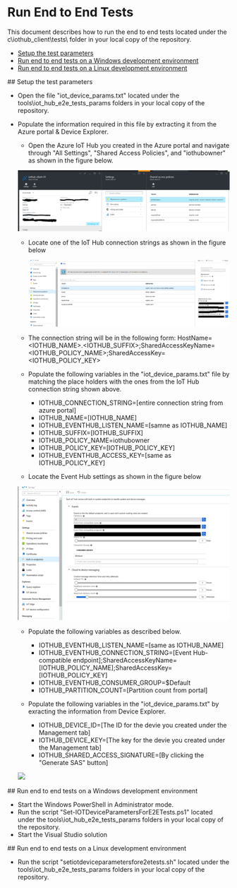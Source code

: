 # Run End to End Tests

This document describes how to run the end to end tests located under the c\iothub_client\tests\ folder in your local copy of the repository.

- [Setup the test parameters](#testparams)
- [Run end to end tests on a Windows development environment](#windows)
- [Run end to end tests on a Linux development environment](#linux)

<a name="testparams"/>
## Setup the test parameters

- Open the file "iot_device_params.txt" located under the tools\iot_hub_e2e_tests_params folders in your local copy of the repository.
- Populate the information required in this file by extracting it from the Azure portal & Device Explorer.
    - Open the Azure IoT Hub you created in the Azure portal and navigate through "All Settings", "Shared Access Policies", and "iothubowner" as shown in the figure below.
    
    ![](media/azure_portal/azure-portal-iothub-settings.png)

    - Locate one of the IoT Hub connection strings as shown in the figure below
    
        ![](media/azure_portal/azure-portal-iothub-constring.png)

    - The connection string will be in the following form: HostName=<IOTHUB_NAME>.<IOTHUB_SUFFIX>;SharedAccessKeyName=<IOTHUB_POLICY_NAME>;SharedAccessKey=<IOTHUB_POLICY_KEY>
    - Populate the following variables in the "iot_device_params.txt"  file by matching the place holders with the ones from the IoT Hub connection string shown above.
      
      - IOTHUB_CONNECTION_STRING=[entire connection string from azure portal]
      - IOTHUB_NAME=[IOTHUB_NAME]
      - IOTHUB_EVENTHUB_LISTEN_NAME=[samne as IOTHUB_NAME]
      - IOTHUB_SUFFIX=[IOTHUB_SUFFIX]
      - IOTHUB_POLICY_NAME=iothubowner
      - IOTHUB_POLICY_KEY=[IOTHUB_POLICY_KEY]
      - IOTHUB_EVENTHUB_ACCESS_KEY=[same as IOTHUB_POLICY_KEY]
     
    - Locate the Event Hub settings as shown in the figure below

    ![](media/azure_portal/azure-portal-eventhub-constring.png)

    - Populate the following variables as described below.

      - IOTHUB_EVENTHUB_LISTEN_NAME=[same as IOTHUB_NAME]
      - IOTHUB_EVENTHUB_CONNECTION_STRING=[Event Hub-compatible endpoint];SharedAccessKeyName=[IOTHUB_POLICY_NAME];SharedAccessKey=[IOTHUB_POLICY_KEY]
      - IOTHUB_EVENTHUB_CONSUMER_GROUP=$Default
      - IOTHUB_PARTITION_COUNT=[Partition count from portal]

    - Populate the following variables in the "iot_device_params.txt" by exracting the information from Device Explorer.

      - IOTHUB_DEVICE_ID=[The ID for the devie you created under the Management tab]
      - IOTHUB_DEVICE_KEY=[The key for the devie you created under the Management tab]
      - IOTHUB_SHARED_ACCESS_SIGNATURE=[By clicking the "Generate SAS" button]

    ![](../../tools/DeviceExplorer/doc/media/device_explorer/iotgetstart1.png)


<a name="windows"/>
## Run end to end tests on a Windows development environment

- Start the Windows PowerShell in Administrator mode.
- Run the script "Set-IOTDeviceParametersForE2ETests.ps1" located under the tools\iot_hub_e2e_tests_params folders in your local copy of the repository.
- Start the Visual Studio solution 

<a name="linux"/>
## Run end to end tests on a Linux development environment

- Run the script "setiotdeviceparametersfore2etests.sh" located under the tools\iot_hub_e2e_tests_params folders in your local copy of the repository.
